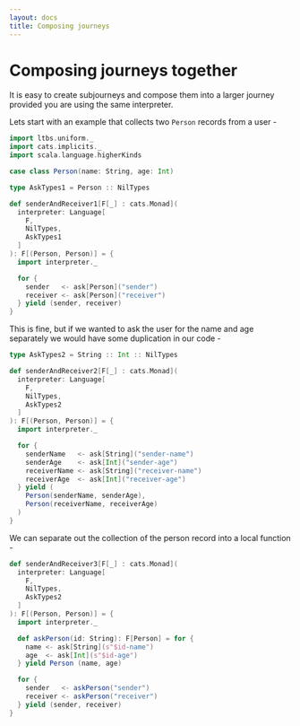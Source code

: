 ```yaml
---
layout: docs
title: Composing journeys
---
```


# Composing journeys together

It is easy to create subjourneys and compose them into a larger
journey provided you are using the same interpreter.

Lets start with an example that collects two `Person` records from a
user -

```scala mdoc:silent
import ltbs.uniform._
import cats.implicits._
import scala.language.higherKinds

case class Person(name: String, age: Int)

type AskTypes1 = Person :: NilTypes

def senderAndReceiver1[F[_] : cats.Monad](
  interpreter: Language[
    F,
    NilTypes,
    AskTypes1
  ]
): F[(Person, Person)] = {
  import interpreter._

  for {
    sender   <- ask[Person]("sender")
    receiver <- ask[Person]("receiver")
  } yield (sender, receiver)
}
```

This is fine, but if we wanted to ask the user for the name and age
separately we would have some duplication in our code -

```scala mdoc:silent
type AskTypes2 = String :: Int :: NilTypes

def senderAndReceiver2[F[_] : cats.Monad](
  interpreter: Language[
    F,
    NilTypes,
    AskTypes2
  ]
): F[(Person, Person)] = {
  import interpreter._

  for {
    senderName   <- ask[String]("sender-name")
    senderAge    <- ask[Int]("sender-age")
    receiverName <- ask[String]("receiver-name")
    receiverAge  <- ask[Int]("receiver-age")
  } yield (
    Person(senderName, senderAge),
    Person(receiverName, receiverAge)
  )
}
```

We can separate out the collection of the person record into a local
function -

```scala mdoc:silent
def senderAndReceiver3[F[_] : cats.Monad](
  interpreter: Language[
    F,
    NilTypes,
    AskTypes2
  ]
): F[(Person, Person)] = {
  import interpreter._

  def askPerson(id: String): F[Person] = for {
    name <- ask[String](s"$id-name")
    age  <- ask[Int](s"$id-age")
  } yield Person (name, age)

  for {
    sender   <- askPerson("sender")
    receiver <- askPerson("receiver")
  } yield (sender, receiver)
}
```
